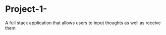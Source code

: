 # Project-1-
A full stack application that allows users to input thoughts as well as receive them  
